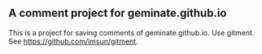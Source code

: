 ## A comment project for geminate.github.io

This is a project for saving comments of geminate.github.io. 
Use gitment. See https://github.com/imsun/gitment.

